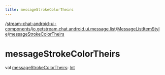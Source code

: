 ```yaml
---
title: messageStrokeColorTheirs
---
```

/[stream-chat-android-ui-components](../../index.md)/[io.getstream.chat.android.ui.message.list](../index.md)/[MessageListItemStyle](index.md)/[messageStrokeColorTheirs](messageStrokeColorTheirs.md)  
  
  
  
# messageStrokeColorTheirs  
val [messageStrokeColorTheirs](messageStrokeColorTheirs.md): [Int](https://kotlinlang.org/api/latest/jvm/stdlib/kotlin/-int/index.html)
